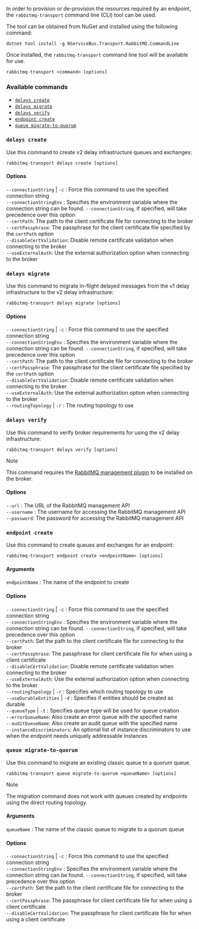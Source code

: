 In order to provision or de-provision the resources required by an endpoint, the `rabbitmq-transport` command line (CLI) tool can be used.

The tool can be obtained from NuGet and installed using the following command:

```
dotnet tool install -g NServiceBus.Transport.RabbitMQ.CommandLine
```

Once installed, the `rabbitmq-transport` command line tool will be available for use.

`rabbitmq-transport <command> [options]`

### Available commands

- [`delays create`](#delays-create)
- [`delays migrate`](#delays-migrate)
- [`delays verify`](#delays-verify)
- [`endpoint create`](#endpoint-create)
- [`queue migrate-to-quorum`](#queue-migrate-to-quorum)

### `delays create`

Use this command to create v2 delay infrastructure queues and exchanges:

```
rabbitmq-transport delays create [options]
```

#### Options

`--connectionString` | `-c` : Force this command to use the specified connection string<br />
`--connectionStringEnv` : Specifies the environment variable where the connection string can be found. `--connectionString`, if specified, will take precedence over this option<br />
`--certPath`: The path to the client certificate file for connecting to the broker<br />
`--certPassphrase`: The passphrase for the client certificate file specified by the `certPath` option<br />
`--disableCertValidation`: Disable remote certificate validation when connecting to the broker<br />
`--useExternalAuth`: Use the external authorization option when connecting to the broker<br />

### `delays migrate`

Use this command to migrate in-flight delayed messages from the v1 delay infrastructure to the v2 delay infrastructure:

```
rabbitmq-transport delays migrate [options]
```

#### Options

`--connectionString` | `-c` : Force this command to use the specified connection string<br />
`--connectionStringEnv` : Specifies the environment variable where the connection string can be found. `--connectionString`, if specified, will take precedence over this option<br />
`--certPath`: The path to the client certificate file for connecting to the broker<br />
`--certPassphrase`: The passphrase for the client certificate file specified by the `certPath` option<br />
`--disableCertValidation`: Disable remote certificate validation when connecting to the broker<br />
`--useExternalAuth`: Use the external authorization option when connecting to the broker<br />
`--routingTopology` | `-r` : The routing topology to use<br />

### `delays verify`

Use this command to verify broker requirements for using the v2 delay infrastructure:

```
rabbitmq-transport delays verify [options]
```

> [!NOTE]
> This command requires the [RabbitMQ management plugin](https://www.rabbitmq.com/management.html) to be installed on the broker.

#### Options

`--url` : The URL of the RabbitMQ management API<br />
`--username` : The username for accessing the RabbitMQ management API<br />
`--password`: The password for accessing the RabbitMQ management API<br />

### `endpoint create`

Use this command to create queues and exchanges for an endpoint:

```
rabbitmq-transport endpoint create <endpointName> [options]
```

#### Arguments

`endpointName` : The name of the endpoint to create

#### Options

`--connectionString` | `-c` : Force this command to use the specified connection string<br />
`--connectionStringEnv` : Specifies the environment variable where the connection string can be found. `--connectionString`, if specified, will take precedence over this option<br />
`--certPath`: Set the path to the client certificate file for connecting to the broker<br />
`--certPassphrase`: The passphrase for client certificate file for when using a client certificate<br />
`--disableCertValidation`: Disable remote certificate validation when connecting to the broker<br />
`--useExternalAuth`: Use the external authorization option when connecting to the broker<br />
`--routingTopology` | `-r` : Specifies which routing topology to use<br />
`--useDurableEntities` | `-d` : Specifies if entities should be created as durable<br />
`--queueType` | `-t` : Specifies queue type will be used for queue creation<br />
`--errorQueueName`: Also create an error queue with the specified name<br />
`--auditQueueName`: Also create an audit queue with the specified name<br />
`--instanceDiscriminators`: An optional list of instance discriminators to use when the endpoint needs uniquely addressable instances<br />

### `queue migrate-to-quorum`

Use this command to migrate an existing classic queue to a quorum queue.

```
rabbitmq-transport queue migrate-to-quorum <queueName> [options]
```

> [!NOTE]
> The migration command does not work with queues created by endpoints using the direct routing topology.

#### Arguments

`queueName` : The name of the classic queue to migrate to a quorum queue

#### Options

`--connectionString` | `-c` : Force this command to use the specified connection string<br />
`--connectionStringEnv` : Specifies the environment variable where the connection string can be found. `--connectionString`, if specified, will take precedence over this option<br />
`--certPath`: Set the path to the client certificate file for connecting to the broker<br />
`--certPassphrase`: The passphrase for client certificate file for when using a client certificate<br />
`--disableCertValidation`: The passphrase for client certificate file for when using a client certificate<br />
